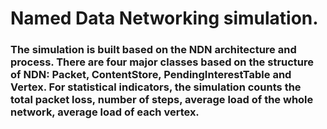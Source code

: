 # Named Data Networking simulation. 
### The simulation is built based on the NDN architecture and process. There are four major classes based on the structure of NDN: Packet, ContentStore, PendingInterestTable and Vertex. For statistical indicators, the simulation counts the total packet loss, number of steps, average load of the whole network, average load of each vertex.  
